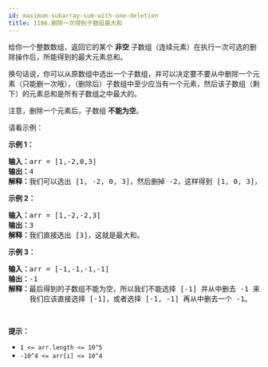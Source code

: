 ```yaml
---
id: maximum-subarray-sum-with-one-deletion
title: 1186.删除一次得到子数组最大和
---
```

给你一个整数数组，返回它的某个 **非空** 子数组（连续元素）在执行一次可选的删除操作后，所能得到的最大元素总和。

换句话说，你可以从原数组中选出一个子数组，并可以决定要不要从中删除一个元素（只能删一次哦），（删除后）子数组中至少应当有一个元素，然后该子数组（剩下）的元素总和是所有子数组之中最大的。

注意，删除一个元素后，子数组 **不能为空**。

请看示例：

**示例 1：**


<pre><strong>输入：</strong>arr = [1,-2,0,3]<br/><strong>输出：</strong>4<br/><strong>解释：</strong>我们可以选出 [1, -2, 0, 3]，然后删掉 -2，这样得到 [1, 0, 3]，和最大。</pre>

**示例 2：**


<pre><strong>输入：</strong>arr = [1,-2,-2,3]<br/><strong>输出：</strong>3<br/><strong>解释：</strong>我们直接选出 [3]，这就是最大和。<br/></pre>

**示例 3：**


<pre><strong>输入：</strong>arr = [-1,-1,-1,-1]<br/><strong>输出：</strong>-1<br/><strong>解释：</strong>最后得到的子数组不能为空，所以我们不能选择 [-1] 并从中删去 -1 来得到 0。<br/>     我们应该直接选择 [-1]，或者选择 [-1, -1] 再从中删去一个 -1。<br/></pre>

 

**提示：**


- <code>1 &lt;= arr.length &lt;= 10^5</code>
- <code>-10^4 &lt;= arr[i] &lt;= 10^4</code>
